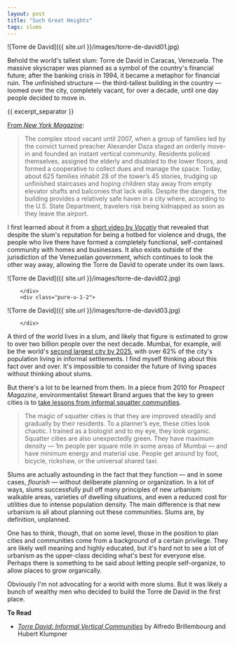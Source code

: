 ```yaml
---
layout: post
title: "Such Great Heights"
tags: slums
---
```


![Torre de David]({{ site.url }}/images/torre-de-david01.jpg)

Behold the world's tallest slum: Torre de Davíd in Caracas, Venezuela. The massive skyscraper was planned as a symbol of the country's financial future; after the banking crisis in 1994, it became a metaphor for financial ruin. The unfinished structure — the third-tallest building in the country — loomed over the city, completely vacant, for over a decade, until one day people decided to move in.

{{ excerpt_separator }}

[From *New York Magazine*](http://nymag.com/homedesign/urbanliving/2011/caracas/):

> The complex stood vacant until 2007, when a group of families led by the convict turned preacher Alexander Daza staged an orderly move-in and founded an instant vertical community. Residents policed themselves, assigned the elderly and disabled to the lower floors, and formed a cooperative to collect dues and manage the space. Today, about 625 families inhabit 28 of the tower’s 45 stories, trudging up unfinished staircases and hoping children stay away from empty elevator shafts and balconies that lack walls. Despite the dangers, the building provides a relatively safe haven in a city where, according to the U.S. State Department, travelers risk being kidnapped as soon as they leave the airport.

I first learned about it from a [short video by *Vocativ*](http://www.youtube.com/watch?v=v1p9jlQUW0k) that revealed that despite the slum's reputation for being a hotbed for violence and drugs, the people who live there have formed a completely functional, self-contained community with homes and businesses. It also exists outside of the jurisdiction of the Venezuelan government, which continues to look the other way away, allowing the Torre de Davíd to operate under its own laws.

<div class="pure-g">
    <div class="pure-u-1-2">

![Torre de David]({{ site.url }}/images/torre-de-david02.jpg)

		</div>
		<div class="pure-u-1-2">

![Torre de David]({{ site.url }}/images/torre-de-david03.jpg)

		</div>
</div>

A third of the world lives in a slum, and likely that figure is estimated to grow to over two billion people over the next decade. Mumbai, for example, will be the world's [second largest city by 2025](http://www.forbes.com/2008/03/19/cities-population-pollution-innovation08-cx_tvr_0319futurecities_slide_3.html), with over 62% of the city's population living in informal settlements. I find myself thinking about this fact over and over. It's impossible to consider the future of living spaces without thinking about slums.

But there's a lot to be learned from them. In a piece from 2010 for *Prospect Magazine*, environmentalist Stewart Brand argues that the key to green cities is to [take lessons from informal squatter communities](http://www.prospectmagazine.co.uk/magazine/how-slums-can-save-the-planet/#.UhZ-AZKshcY).

> The magic of squatter cities is that they are improved steadily and gradually by their residents. To a planner’s eye, these cities look chaotic. I trained as a biologist and to my eye, they look organic. Squatter cities are also unexpectedly green. They have maximum density — 1m people per square mile in some areas of Mumbai — and have minimum energy and material use. People get around by foot, bicycle, rickshaw, or the universal shared taxi.

Slums are actually astounding in the fact that they function — and in some cases, *flourish* — without deliberate planning or organization. In a lot of ways, slums successfully pull off many principles of new urbanism: walkable areas, varieties of dwelling situations, and even a reduced cost for utilities due to intense population density. The main difference is that new urbanism is all about planning out these communities. Slums are, by definition, unplanned.

One has to think, though, that on some level, those in the position to plan cities and communities come from a background of a certain privilege. They are likely well meaning and highly educated, but it's hard not to see a lot of urbanism as the upper-class deciding what's best for everyone else. Perhaps there is something to be said about letting people self-organize, to allow places to grow organically.

Obviously I'm not advocating for a world with more slums. But it was likely a bunch of wealthy men who decided to build the Torre de David in the first place.

**To Read**

+ [*Torre David: Informal Vertical Communities*](http://www.amazon.com/Torre-David-Informal-Vertical-Communities/dp/3037782986/) by Alfredo Brillembourg and Hubert Klumpner
